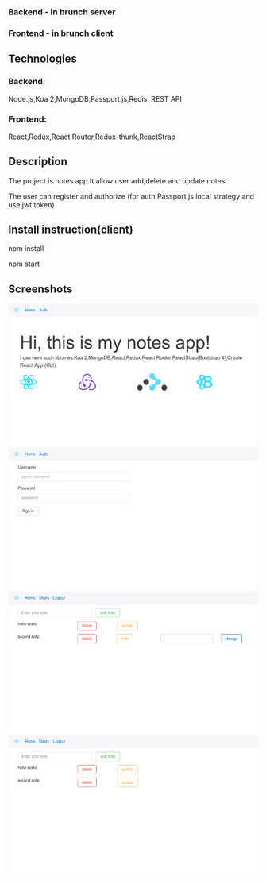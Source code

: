 <h3>Backend - in brunch server</h3>
<h3>Frontend - in brunch client</h3>
<h2>Technologies</h2>
<h3>Backend:</h3>
<p>Node.js,Koa 2,MongoDB,Passport.js,Redis, REST API</p>
<h3>Frontend:</h3>
<p>React,Redux,React Router,Redux-thunk,ReactStrap</p>
<h2>Description</h2>
<p>The project is notes app.It allow user add,delete and update notes.</p>
<p>The user can register and authorize (for auth Passport.js local strategy and use jwt token)</p>
<h2>Install instruction(client)</h2>
<p>npm install</p>
<p>npm start</p>
<h2>Screenshots</h2>
<img src="screen1.png" />
<img src="screen2.png" />
<img src="screen3.png" />
<img src="screen4.png" />
